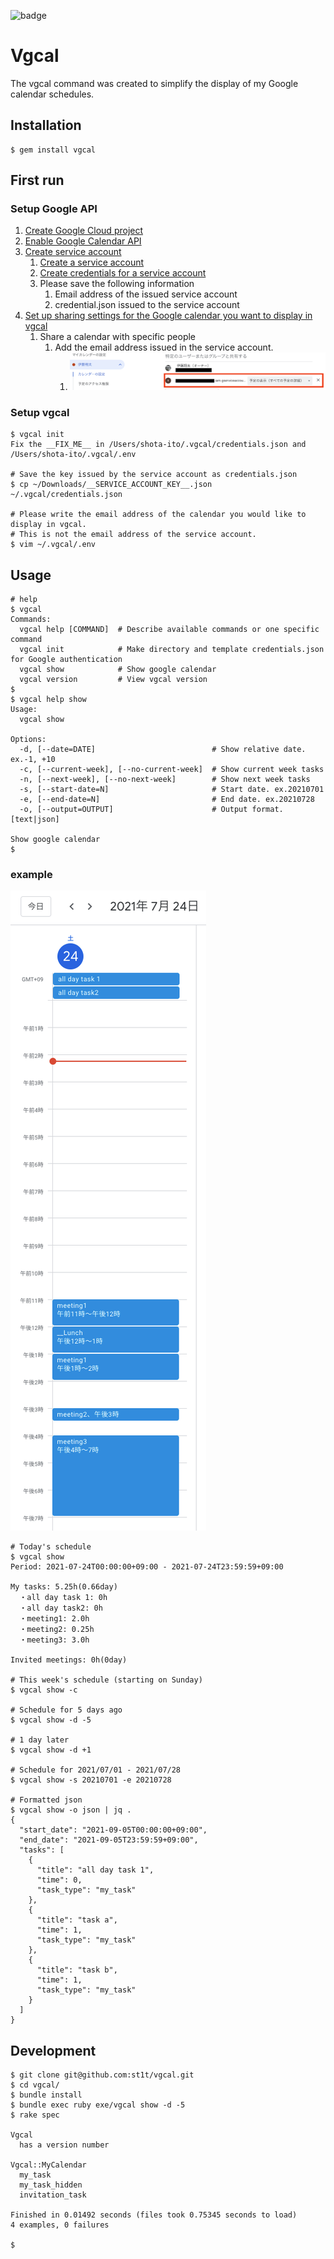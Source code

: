 ![badge](https://github.com/st1t/vgcal/actions/workflows/ruby.yml/badge.svg)

# Vgcal

The vgcal command was created to simplify the display of my Google calendar schedules.

## Installation

```shell
$ gem install vgcal
```

## First run

### Setup Google API

1. [Create Google Cloud project](https://developers.google.com/workspace/guides/create-project)
2. [Enable Google Calendar API](https://console.cloud.google.com/apis/library/calendar-json.googleapis.com)
3. [Create service account](https://developers.google.com/workspace/guides/create-credentials)
   1. [Create a service account](https://developers.google.com/workspace/guides/create-credentials#create_a_service_account)
   2. [Create credentials for a service account](https://developers.google.com/workspace/guides/create-credentials#create_credentials_for_a_service_account)
   3. Please save the following information
      1. Email address of the issued service account
      2. credential.json issued to the service account
4. [Set up sharing settings for the Google calendar you want to display in vgcal](https://support.google.com/calendar/answer/37082)
   1. Share a calendar with specific people
      1. Add the email address issued in the service account.
         1. ![share-calendar.png](images%2Fshare-calendar.png)

### Setup vgcal

```shell
$ vgcal init
Fix the __FIX_ME__ in /Users/shota-ito/.vgcal/credentials.json and /Users/shota-ito/.vgcal/.env

# Save the key issued by the service account as credentials.json
$ cp ~/Downloads/__SERVICE_ACCOUNT_KEY__.json ~/.vgcal/credentials.json

# Please write the email address of the calendar you would like to display in vgcal.
# This is not the email address of the service account.
$ vim ~/.vgcal/.env
```

## Usage

```shell
# help
$ vgcal
Commands:
  vgcal help [COMMAND]  # Describe available commands or one specific command
  vgcal init            # Make directory and template credentials.json for Google authentication
  vgcal show            # Show google calendar
  vgcal version         # View vgcal version
$
$ vgcal help show
Usage:
  vgcal show

Options:
  -d, [--date=DATE]                          # Show relative date. ex.-1, +10
  -c, [--current-week], [--no-current-week]  # Show current week tasks
  -n, [--next-week], [--no-next-week]        # Show next week tasks
  -s, [--start-date=N]                       # Start date. ex.20210701
  -e, [--end-date=N]                         # End date. ex.20210728
  -o, [--output=OUTPUT]                      # Output format. [text|json]

Show google calendar
$
```

### example

![Today's schedule](./images/google-calendar.png)

```shell
# Today's schedule
$ vgcal show
Period: 2021-07-24T00:00:00+09:00 - 2021-07-24T23:59:59+09:00

My tasks: 5.25h(0.66day)
  ・all day task 1: 0h
  ・all day task2: 0h
  ・meeting1: 2.0h
  ・meeting2: 0.25h
  ・meeting3: 3.0h

Invited meetings: 0h(0day)

# This week's schedule (starting on Sunday)
$ vgcal show -c

# Schedule for 5 days ago
$ vgcal show -d -5

# 1 day later
$ vgcal show -d +1

# Schedule for 2021/07/01 - 2021/07/28
$ vgcal show -s 20210701 -e 20210728

# Formatted json
$ vgcal show -o json | jq .
{
  "start_date": "2021-09-05T00:00:00+09:00",
  "end_date": "2021-09-05T23:59:59+09:00",
  "tasks": [
    {
      "title": "all day task 1",
      "time": 0,
      "task_type": "my_task"
    },
    {
      "title": "task a",
      "time": 1,
      "task_type": "my_task"
    },
    {
      "title": "task b",
      "time": 1,
      "task_type": "my_task"
    }
  ]
}
```

## Development

```shell
$ git clone git@github.com:st1t/vgcal.git
$ cd vgcal/
$ bundle install
$ bundle exec ruby exe/vgcal show -d -5
$ rake spec

Vgcal
  has a version number

Vgcal::MyCalendar
  my_task
  my_task_hidden
  invitation_task

Finished in 0.01492 seconds (files took 0.75345 seconds to load)
4 examples, 0 failures

$ 
```
